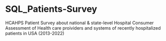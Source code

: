 # SQL_Patients-Survey
HCAHPS Patient Survey about national &amp; state-level Hospital Consumer Assessment of Health care proividers and systems of recently hospitalized patients  in USA (2013-2022)
